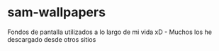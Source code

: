 # sam-wallpapers
Fondos de pantalla utilizados a lo largo de mi vida xD - Muchos los he descargado desde otros sitios
